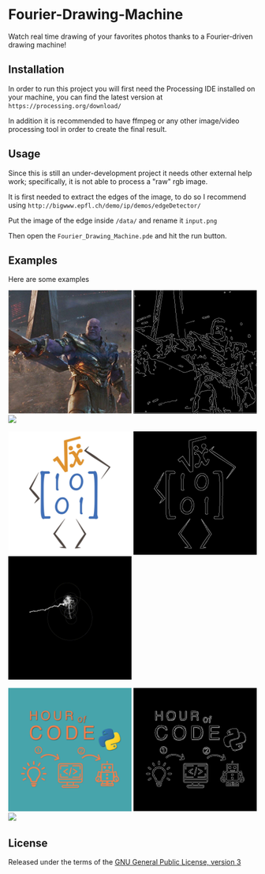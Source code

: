# Fourier-Drawing-Machine
Watch real time drawing of your favorites photos thanks to a Fourier-driven drawing machine!

## Installation
In order to run this project you will first need the Processing IDE installed on your machine, you can find the latest version at ```https://processing.org/download/```


In addition it is recommended to have ffmpeg or any other image/video processing tool in order to create the final result. 

## Usage
Since this is still an under-development project it needs other external help work; specifically, it is not able to process a "raw" rgb image.

It is first needed to extract the edges of the image, to do so I recommend using ```http://bigwww.epfl.ch/demo/ip/demos/edgeDetector/```

Put the image of the edge inside  ```/data/``` and rename it  ```input.png```

Then open the ```Fourier_Drawing_Machine.pde``` and hit the run button.

## Examples

Here are some examples

<p>
  <img src= https://github.com/LukeTheWalker/Fourier-Drawing-Machine/blob/master/examples/Thanos/Thanos.png width="250" /> 
  <img src= https://github.com/LukeTheWalker/Fourier-Drawing-Machine/blob/master/examples/Thanos/ThanosEdges.png width="250" /> 
  <img src= https://github.com/LukeTheWalker/Fourier-Drawing-Machine/blob/master/examples/Thanos/Thanos.gif width="250" /> 
</p>


<p>
  <img src= https://github.com/LukeTheWalker/Fourier-Drawing-Machine/blob/master/examples/BoggioLeraLogo/BoggioLera.png width="250" /> 
  <img src= https://github.com/LukeTheWalker/Fourier-Drawing-Machine/blob/master/examples/BoggioLeraLogo/BoggioLeraEdges.png width="250" /> 
  <img src= https://github.com/LukeTheWalker/Fourier-Drawing-Machine/blob/master/examples/BoggioLeraLogo/BoggioLera.gif width="250" /> 
</p>


<p>
  <img src= https://github.com/LukeTheWalker/Fourier-Drawing-Machine/blob/master/examples/HourOfCodeLogo/HourOfCode.png width="250" /> 
  <img src= https://github.com/LukeTheWalker/Fourier-Drawing-Machine/blob/master/examples/HourOfCodeLogo/HourOfCodeEdges.png width="250" /> 
  <img src= https://github.com/LukeTheWalker/Fourier-Drawing-Machine/blob/master/examples/HourOfCodeLogo/HourOfCode.gif width="250" /> 
</p>

## License

Released under the terms of the [GNU General Public License, version 3](https://gnu.org/licenses/gpl.html)

[Thanos]: https://github.com/LukeTheWalker/Fourier-Drawing-Machine/blob/master/examples/Thanos/Thanos.png
[ThanosEdge]: https://github.com/LukeTheWalker/Fourier-Drawing-Machine/blob/master/examples/Thanos/ThanosEdges.png
[ThanosGif]: https://github.com/LukeTheWalker/Fourier-Drawing-Machine/blob/master/examples/Thanos/Thanos.gif
[BoggioLeraLogo]: https://github.com/LukeTheWalker/Fourier-Drawing-Machine/blob/master/examples/BoggioLeraLogo/BoggioLera.png
[BoggioLeraLogoEdge]: https://github.com/LukeTheWalker/Fourier-Drawing-Machine/blob/master/examples/BoggioLeraLogo/BoggioLeraEdges.png
[BoggioLeraLogoGif]: https://github.com/LukeTheWalker/Fourier-Drawing-Machine/blob/master/examples/BoggioLeraLogo/BoggioLera.gif
[HourOfCodeLogo]: https://github.com/LukeTheWalker/Fourier-Drawing-Machine/blob/master/examples/HourOfCodeLogo/HourOfCode.png
[HourOfCodeLogoEdge]: https://github.com/LukeTheWalker/Fourier-Drawing-Machine/blob/master/examples/HourOfCodeLogo/HourOfCodeEdges.png
[HourOfCodeLogoGif]: https://github.com/LukeTheWalker/Fourier-Drawing-Machine/blob/master/examples/HourOfCodeLogo/HourOfCode.gif
